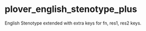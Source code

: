 # plover_english_stenotype_plus
English Stenotype extended with extra keys for fn, res1, res2 keys.

